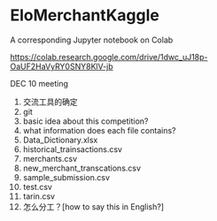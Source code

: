 # EloMerchantKaggle


A corresponding Jupyter notebook on Colab

https://colab.research.google.com/drive/1dwc_uJ18p-OaUF2HaVyRY0SNY8KlV-jb

DEC 10 meeting
1. 交流工具的确定
2. git
3. basic idea about this competition?
4. what information does each file contains?
  1. Data_Dictionary.xlsx
  2. historical_trainsactions.csv
  3. merchants.csv
  4. new_merchant_transcations.csv
  5. sample_submission.csv
  6. test.csv
  7. tarin.csv
4. 怎么分工？[how to say this in English?]
